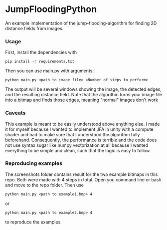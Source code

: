 # JumpFloodingPython
An example implementation of the jump-flooding-algorithm for finding 2D distance fields from images.

### Usage
First, install the dependencies with 
```
pip install -r requirements.txt
```
Then you can use main.py with arguments:
```
python main.py <path to image file> <Number of steps to perform>
````
The output will be several windows showing the image, the detected edges, and the resulting distance field.
Note that the algorithm turns your image file into a bitmap and finds those edges, meaning "normal" images don't work

### Caveats
This example is meant to be easily understood above anything else. I made it for myself because I wanted to implement JFA in unity with a compute shader and had to make sure that I understood the algorithm fully beforehand.
Consequently, the performance is terrible and the code does not use syntax sugar like numpy vectorization at all because I wanted everything to be simple and clean, such that the logic is easy to follow. 

### Reproducing examples
The screenshots folder contains result for the two example bitmaps in this repo. Both were made with 4 steps in total.
Open you command line or bash and move to the repo folder. Then use
````
python main.py <path to example1.bmp> 4
````
or
````
python main.py <path to example2.bmp> 4
````
to reproduce the examples.